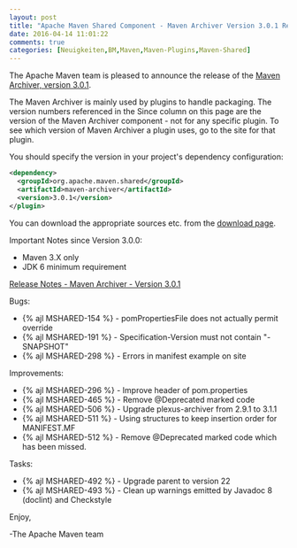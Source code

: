 ```yaml
---
layout: post
title: "Apache Maven Shared Component - Maven Archiver Version 3.0.1 Released"
date: 2016-04-14 11:01:22
comments: true
categories: [Neuigkeiten,BM,Maven,Maven-Plugins,Maven-Shared]
---
```

The Apache Maven team is pleased to announce the release of the 
[Maven Archiver, version 3.0.1](https://maven.apache.org/shared/maven-archiver/).

The Maven Archiver is mainly used by plugins to handle packaging. The version
numbers referenced in the Since column on this page are the version of the
Maven Archiver component - not for any specific plugin. To see which version of
Maven Archiver a plugin uses, go to the site for that plugin.

You should specify the version in your project's dependency configuration:

``` xml
<dependency>
  <groupId>org.apache.maven.shared</groupId>
  <artifactId>maven-archiver</artifactId>
  <version>3.0.1</version>
</plugin>
```

You can download the appropriate sources etc. from the [download page][download-page].
 
 
Important Notes since Version 3.0.0:

 * Maven 3.X only
 * JDK 6 minimum requirement

<!-- more -->

[Release Notes - Maven Archiver - Version 3.0.1](https://issues.apache.org/jira/secure/ReleaseNote.jspa?projectId=12317922&version=12334036)

Bugs:

 * {% ajl MSHARED-154 %} -  pomPropertiesFile does not actually permit override
 * {% ajl MSHARED-191 %} -  Specification-Version must not contain "-SNAPSHOT"
 * {% ajl MSHARED-298 %} -  Errors in manifest example on site

Improvements:

 * {% ajl MSHARED-296 %} -  Improve header of pom.properties
 * {% ajl MSHARED-465 %} -  Remove @Deprecated marked code
 * {% ajl MSHARED-506 %} -  Upgrade plexus-archiver from 2.9.1 to 3.1.1
 * {% ajl MSHARED-511 %} -  Using structures to keep insertion order for MANIFEST.MF
 * {% ajl MSHARED-512 %} -  Remove @Deprecated marked code which has been missed.

Tasks:

 * {% ajl MSHARED-492 %} -  Upgrade parent to version 22
 * {% ajl MSHARED-493 %} -  Clean up warnings emitted by Javadoc 8 (doclint) and Checkstyle

Enjoy,

-The Apache Maven team

[download-page]: https://maven.apache.org/shared/maven-archiver/download.cgi
